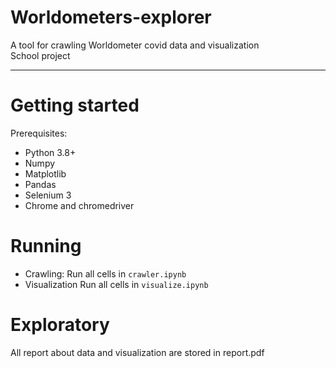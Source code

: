 # Worldometers-explorer
A tool for crawling Worldometer covid data and visualization <br>
School project
___
# Getting started
Prerequisites:
* Python 3.8+
* Numpy
* Matplotlib
* Pandas
* Selenium 3
* Chrome and chromedriver
# Running
* Crawling: Run all cells in ```crawler.ipynb```
* Visualization Run all cells in ```visualize.ipynb```
# Exploratory
All report about data and visualization are stored in report.pdf

